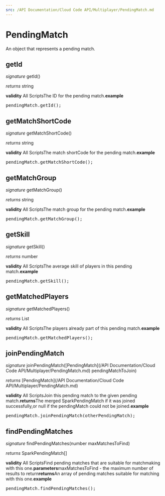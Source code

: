 ```yaml
---
src: /API Documentation/Cloud Code API/Multiplayer/PendingMatch.md
---
```


# PendingMatch

An object that represents a pending match.



## getId
_signature_ getId()</p>
_returns_ string</p>
<b>validity</b> All ScriptsThe ID for the pending match.<b>example</b><pre rel="highlighter" code-brush="js" contenteditable="false">pendingMatch.getId();</pre>

## getMatchShortCode
_signature_ getMatchShortCode()</p>
_returns_ string</p>
<b>validity</b> All ScriptsThe match shortCode for the pending match.<b>example</b><pre rel="highlighter" code-brush="js" contenteditable="false">pendingMatch.getMatchShortCode();</pre>

## getMatchGroup
_signature_ getMatchGroup()</p>
_returns_ string</p>
<b>validity</b> All ScriptsThe match group for the pending match.<b>example</b><pre rel="highlighter" code-brush="js" contenteditable="false">pendingMatch.getMatchGroup();</pre>

## getSkill
_signature_ getSkill()</p>
_returns_ number</p>
<b>validity</b> All ScriptsThe average skill of players in this pending match.<b>example</b><pre rel="highlighter" code-brush="js" contenteditable="false">pendingMatch.getSkill();</pre>

## getMatchedPlayers
_signature_ getMatchedPlayers()</p>
_returns_ List</p>
<b>validity</b> All ScriptsThe players already part of this pending match.<b>example</b><pre rel="highlighter" code-brush="js" contenteditable="false">pendingMatch.getMatchedPlayers();</pre>

## joinPendingMatch
_signature_ joinPendingMatch([PendingMatch](/API Documentation/Cloud Code API/Multiplayer/PendingMatch.md) pendingMatchToJoin)</p>
_returns_ [PendingMatch](/API Documentation/Cloud Code API/Multiplayer/PendingMatch.md)</p>
<b>validity</b> All ScriptsJoin this pending match to the given pending match.<b>returns</b>The merged SparkPendingMatch if it was joined successfully,or null if the pendingMatch could not be joined.<b>example</b><pre rel="highlighter" code-brush="js" contenteditable="false">pendingMatch.joinPendingMatch(otherPendingMatch);</pre>

## findPendingMatches
_signature_ findPendingMatches(number maxMatchesToFind)</p>
_returns_ SparkPendingMatch[]</p>
<b>validity</b> All ScriptsFind pending matches that are suitable for matchmaking with this one.<b>parameters</b>maxMatchesToFind - the maximum number of results to return<b>returns</b>An array of pending matches suitable for matching with this one.<b>example</b><pre rel="highlighter" code-brush="js" contenteditable="false">pendingMatch.findPendingMatches();</pre>

